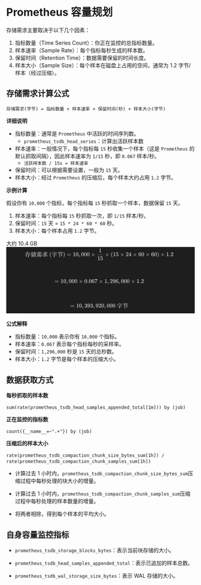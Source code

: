 # Prometheus 容量规划

存储需求主要取决于以下几个因素：
1. 指标数量（Time Series Count）：你正在监控的总指标数量。
2. 样本速率（Sample Rate）：每个指标每秒生成的样本数。
3. 保留时间（Retention Time）：数据需要保留的时间长度。
4. 样本大小（Sample Size）：每个样本在磁盘上占用的空间，通常为 1.2 字节/样本（经过压缩）。

## 存储需求计算公式
``` 
存储需求(字节) = 指标数量 × 样本速率 × 保留时间(秒) × 样本大小(字节)
```
**详细说明**
- 指标数量：通常是 `Prometheus` 中活跃的时间序列数。
  - `prometheus_tsdb_head_series`：计算出活跃样本数
- 样本速率：一般情况下，每个指标每 `15` 秒收集一个样本（这是 `Prometheus` 的默认抓取间隔），因此样本速率为 `1/15` 秒，即 `0.067` 样本/秒。
  - `活跃样本数 / 15s = 样本速率`
- 保留时间：可以根据需要设置，一般为 `15` 天。
- 样本大小：经过 `Prometheus` 的压缩后，每个样本大约占用 `1.2` 字节。

**示例计算**

假设你有 `10,000` 个指标，每个指标每 `15` 秒抓取一个样本，数据保留 `15` 天。
1. 样本速率：每个指标每 `15` 秒抓取一次，即 `1/15` 样本/秒。
2. 保留时间：`15` 天 = `15 * 24 * 60 * 60` 秒。
3. 样本大小：每个样本占用 `1.2` 字节。

大约 10.4 GB
![img_5.png](img_5.png)

**公式解释**
- 指标数量：`10,000` 表示你有 `10,000` 个指标。
- 样本速率：`0.067` 表示每个指标每秒的采样率。
- 保留时间：`1,296,000` 秒是 `15` 天的总秒数。
- 样本大小：`1.2` 字节是每个样本的压缩大小。

## 数据获取方式

**每秒抓取的样本数**
``` 
sum(rate(prometheus_tsdb_head_samples_appended_total[1m])) by (job)
```

**正在监控的指标数**
``` 
count({__name__=~".+"}) by (job)
```

**压缩后的样本大小**
```
rate(prometheus_tsdb_compaction_chunk_size_bytes_sum[1h]) / rate(prometheus_tsdb_compaction_chunk_samples_sum[1h])
```
- 计算过去 1 小时内，`prometheus_tsdb_compaction_chunk_size_bytes_sum`压缩过程中每秒处理的块大小的增量。

- 计算过去 1 小时内，`prometheus_tsdb_compaction_chunk_samples_sum`压缩过程中每秒处理的样本数量的增量。

- 将两者相除，得到每个样本的平均大小。

## 自身容量监控指标
- `prometheus_tsdb_storage_blocks_bytes`：表示当前块存储的大小。

- `prometheus_tsdb_head_samples_appended_total`：表示已追加的样本总数。

- `prometheus_tsdb_wal_storage_size_bytes`：表示 WAL 存储的大小。